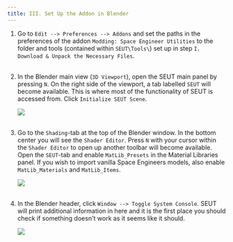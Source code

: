 ```yaml
---
title: III. Set Up the Addon in Blender
---
```

1. Go to `Edit --> Preferences --> Addons` and set the paths in the preferences of the addon `Modding: Space Engineer Utilities` to the folder and tools (contained within `SEUT\Tools\`) set up in step `I. Download & Unpack the Necessary Files`.
<br><br/>

2. In the Blender main view (`3D Viewport`), open the SEUT main panel by pressing `N`. On the right side of the viewport, a tab labelled `SEUT` will become available. This is where most of the functionality of SEUT is accessed from. Click `Initialize SEUT Scene`.
    
    ![](/modding-reference/assets/images/reference/seut/installation_10.png)
<br><br/>

3. Go to the `Shading`-tab at the top of the Blender window. In the bottom center you will see the `Shader Editor`. Press `N` with your cursor within the `Shader Editor` to open up another toolbar will become available. Open the `SEUT`-tab and enable `MatLib_Presets` in the Material Libraries panel. If you wish to import vanilla Space Engineers models, also enable `MatLib_Materials` and `MatLib_Items`.
    
    ![](/modding-reference/assets/images/reference/seut/installation_11.png)
<br><br/>

4. In the Blender header, click `Window --> Toggle System Console`. SEUT will print additional information in here and it is the first place you should check if something doesn't work as it seems like it should.
    
    ![](/modding-reference/assets/images/reference/seut/installation_12.png)